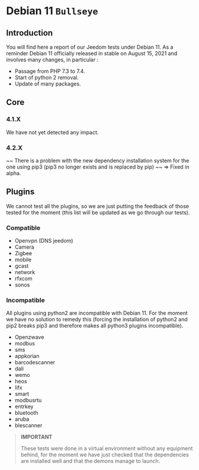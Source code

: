 # Debian 11 `Bullseye`

## Introduction

You will find here a report of our Jeedom tests under Debian 11. As a reminder Debian 11 officially released in stable on August 15, 2021 and involves many changes, in particular :

- Passage from PHP 7.3 to 7.4.
- Start of python 2 removal.
- Update of many packages.

## Core

### 4.1.X

We have not yet detected any impact.

### 4.2.X

~~ There is a problem with the new dependency installation system for the one using pip3 (pip3 no longer exists and is replaced by pip) ~~ => Fixed in alpha.

## Plugins

We cannot test all the plugins, so we are just putting the feedback of those tested for the moment (this list will be updated as we go through our tests).

### Compatible

- Openvpn (DNS jeedom)
- Camera
- Zigbee
- mobile
- gcast
- network
- rfxcom
- sonos

### Incompatible

All plugins using python2 are incompatible with Debian 11. For the moment we have no solution to remedy this (forcing the installation of python2 and pip2 breaks pip3 and therefore makes all python3 plugins incompatible).

- Openzwave
- modbus
- sms
- appkorian
- barcodescanner
- dali
- wemo
- heos
- lifx
- smart
- modbusrtu
- entrkey
- bluetooth
- aruba
- blescanner


> **IMPORTANT**
>
> These tests were done in a virtual environment without any equipment behind, for the moment we have just checked that the dependencies are installed well and that the demons manage to launch.
